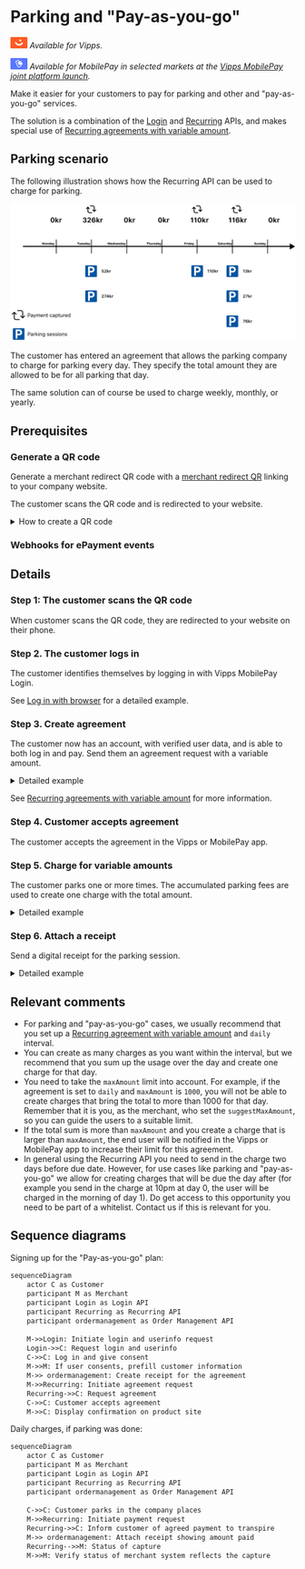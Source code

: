 <!-- START_METADATA
---
title: 'Vipps MobilePay parking and "Pay-as-you-go" flow'
sidebar_label: 'Parking and "Pay-as-you-go"'
sidebar_position: 90
description: Using Vipps MobilePay in a parking solution
hide_table_of_contents: false
pagination_next: null
pagination_prev: null
---

import REGISTERWEBHOOK from '../_common/_register_epayment_webhook.md'
END_METADATA -->

# Parking and "Pay-as-you-go"

![Vipps](../images/vipps.png) *Available for Vipps.*

![MobilePay](../images/mp.png) *Available for MobilePay in selected markets at the [Vipps MobilePay joint platform launch](https://www.vippsmobilepay.com/about).*

Make it easier for your customers to pay for parking and other and "pay-as-you-go" services.

The solution is a combination of the
[Login](https://developer.vippsmobilepay.com/docs/APIs/login-api) and
[Recurring](https://developer.vippsmobilepay.com/docs/APIs/recurring-api) APIs,
and makes special use of
[Recurring agreements with variable amount](https://developer.vippsmobilepay.com/docs/APIs/recurring-api/recurring-api-guide#recurring-agreements-with-variable-amount).

## Parking scenario

The following illustration shows how the Recurring API can be used to charge for parking.

![Paying for parking](./images/parking-recurring-flow.png)

The customer has entered an agreement that allows the parking company to charge for
parking every day. They specify the total amount they are allowed to be for all parking that day.

The same solution can of course be used to charge weekly, monthly, or yearly.

## Prerequisites

### Generate a QR code

Generate a merchant redirect QR code with a
[merchant redirect QR](https://developer.vippsmobilepay.com/docs/APIs/qr-api/qr-api-guide#merchant-redirect-qr-codes)
linking to your company website.

The customer scans the QR code and is redirected to your website.

<details>
<summary>How to create a QR code</summary>
<div>

The QR code contains a `Id` that connects it to the taxi where it is located.

Here is an example HTTP POST:

[`POST:/qr/v1/merchant-redirect`](https://developer.vippsmobilepay.com/api/qr/#operation/CreateMerchantRedirectQr)

```json
{
  "id": "company_site",
  "redirectUrl": "https://example.com/myParkingCompany"
}
```

</div>
</details>

### Webhooks for ePayment events

<REGISTERWEBHOOK />

## Details

### Step 1: The customer scans the QR code

When customer scans the QR code, they are redirected to your website on their phone.

### Step 2. The customer logs in

The customer identifies themselves by logging in with Vipps MobilePay Login.

See [Log in with browser](https://developer.vippsmobilepay.com/docs/APIs/login-api/login-api-quick-start/#log-in-with-browser) for a detailed example.

### Step 3. Create agreement

The customer now has an account, with verified user data, and is able to both log in and pay.
Send them an agreement request with a variable amount.

<details>
<summary>Detailed example</summary>
<div>

Create an agreement and specify `pricing.type="VARIABLE"`.
Set a `suggestedMaxAmount`. The user can modify this amount later, and that will be set in a `maxAmount` field.

Here is an example HTTP POST:

[`POST:/agreements`](https://developer.vippsmobilepay.com/api/recurring#tag/Agreement-v3-endpoints/operation/DraftAgreementV3)

With body:

```json
{
   "interval": {
      "unit" : "DAY",
      "count": 1
   },
   "pricing": {
      "suggestedMaxAmount": 200000,
      "currency": "NOK",
      "type": "VARIABLE"
   },
   "merchantRedirectUrl": "https://example.com/myParkingCompany",
   "merchantAgreementUrl": "https://example.com/myParkingCompany/agreement-url",
   "phoneNumber": "91234567",
   "productName": "Pay-as-you-go"
}
```

</div>
</details>

See [Recurring agreements with variable amount](https://developer.vippsmobilepay.com/docs/APIs/recurring-api/recurring-api-guide#recurring-agreements-with-variable-amount) for more information.

### Step 4. Customer accepts agreement

The customer accepts the agreement in the Vipps or MobilePay app.

### Step 5. Charge for variable amounts

The customer parks one or more times.
The accumulated parking fees are used to create one charge with the total amount.

<details>
<summary>Detailed example</summary>
<div>

The amount of the charge/charges in the interval cannot be higher than the `suggestedMaxAmount` or `maxAmount` field, depending on which is highest.

Here is an example HTTP POST:

[POST:/recurring/v3/agreements/{agreementId}/charges](https://developer.vippsmobilepay.com/api/recurring/#tag/Charge-v3-endpoints/operation/CreateChargeV3)

With body:

```json
{
  "amount": 11000,
  "transactionType": "DIRECT_CAPTURE",
  "description": "Parking on Tuesday.",
  "due": "2025-08-08",
  "retryDays": 0
}
```

</div>
</details>

### Step 6. Attach a receipt

Send a digital receipt for the parking session.

<details>
<summary>Detailed example</summary>
<div>


Here is an example HTTP POST:

[`POST:/order-management/v2/{paymentType}/receipts/{orderId}`](https://developer.vippsmobilepay.com/api/order-management/#operation/postReceiptV2)

Use `recurring` for recurring payments.
For `orderId`, use the `chargeId` of the charge.

Body:

```json
{
  "orderLines": [
    {
        "name": "parking",
        "id": "line_item_1",
        "totalAmount": 11000,
        "totalAmountExcludingTax": 8250,
        "totalTaxAmount": 2750,
        "taxPercentage": 25,
      },
    },
  ],
  "bottomLine": {
    "currency": "NOK",
    "posId": "parking_lot_012"
  }
}

```

</div>
</details>


## Relevant comments

* For parking and "pay-as-you-go" cases, we usually recommend that you set up a
  [Recurring agreement with variable amount](https://developer.vippsmobilepay.com/docs/APIs/recurring-api/recurring-api-guide#recurring-agreements-with-variable-amount)
  and `daily` interval.
* You can create as many charges as you want within the interval, but we recommend that you
  sum up the usage over the day and create one charge for that day.
* You need to take the `maxAmount` limit into account. For example, if the agreement is set to `daily`
  and `maxAmount` is `1000`, you will not be able to create charges that bring the total to more
  than 1000 for that day. Remember that it is you, as the merchant, who set the `suggestMaxAmount`,
  so you can guide the users to a suitable limit.
* If the total sum is more than `maxAmount` and you create a charge that is larger than `maxAmount`,
  the end user will be notified in the Vipps or MobilePay app to increase their limit for this agreement.
* In general using the Recurring API you need to send in the charge two days before due date. However, for use cases like parking and "pay-as-you-go" we allow for creating charges that will be due the day after (for example you send in the charge at 10pm at day 0, the user will be charged in the morning of day 1). Do get access to this opportunity you need to be part of a whitelist. Contact us if this is relevant for you.

## Sequence diagrams

Signing up for the "Pay-as-you-go" plan:

``` mermaid
sequenceDiagram
    actor C as Customer
    participant M as Merchant
    participant Login as Login API
    participant Recurring as Recurring API
    participant ordermanagement as Order Management API

    M->>Login: Initiate login and userinfo request
    Login->>C: Request login and userinfo
    C->>C: Log in and give consent
    M->>M: If user consents, prefill customer information
    M->> ordermanagement: Create receipt for the agreement
    M->>Recurring: Initiate agreement request
    Recurring->>C: Request agreement
    C->>C: Customer accepts agreement
    M->>C: Display confirmation on product site
```

Daily charges, if parking was done:

``` mermaid
sequenceDiagram
    actor C as Customer
    participant M as Merchant
    participant Login as Login API
    participant Recurring as Recurring API
    participant ordermanagement as Order Management API

    C->>C: Customer parks in the company places
    M->>Recurring: Initiate payment request
    Recurring->>C: Inform customer of agreed payment to transpire
    M->> ordermanagement: Attach receipt showing amount paid
    Recurring-->>M: Status of capture
    M->>M: Verify status of merchant system reflects the capture
```
